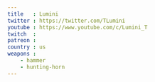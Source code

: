 ```yaml
---
title   : Lumini
twitter : https://twitter.com/TLumini
youtube : https://www.youtube.com/c/Lumini_T
twitch  :
patreon :
country : us
weapons :
    - hammer
    - hunting-horn
---
```

